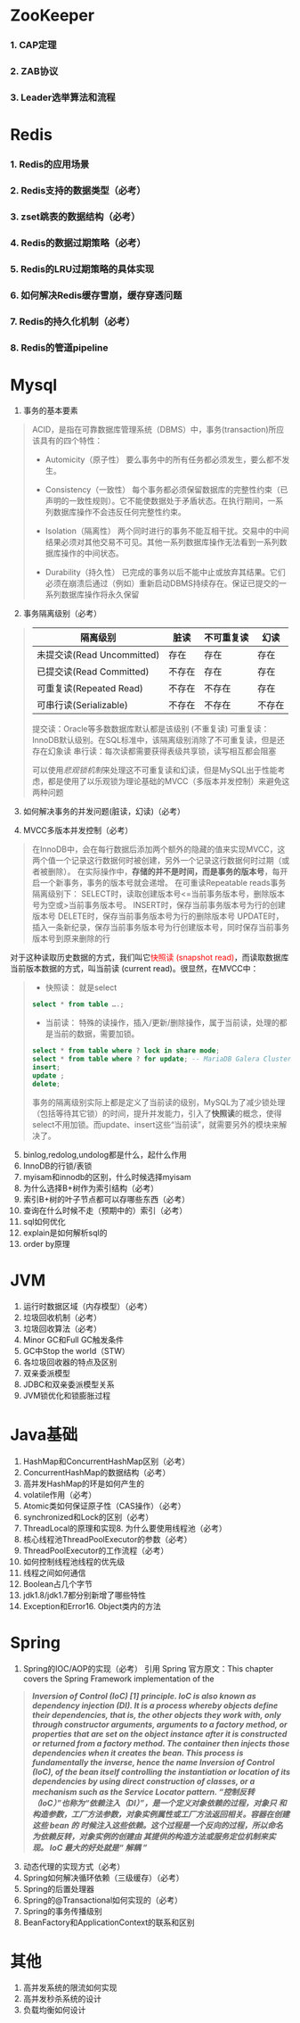 # ZooKeeper
### 1. CAP定理
### 2. ZAB协议
### 3. Leader选举算法和流程
# Redis
### 1. Redis的应用场景
### 2. Redis支持的数据类型（必考）
### 3. zset跳表的数据结构（必考）
### 4. Redis的数据过期策略（必考）
### 5. Redis的LRU过期策略的具体实现
### 6. 如何解决Redis缓存雪崩，缓存穿透问题
### 7. Redis的持久化机制（必考）
### 8. Redis的管道pipeline
# Mysql
1. 事务的基本要素
>  ACID，是指在可靠数据库管理系统（DBMS）中，事务(transaction)所应该具有的四个特性：
>
> * Automicity（原子性）
> 要么事务中的所有任务都必须发生，要么都不发生。
>
> * Consistency（一致性）
> 每个事务都必须保留数据库的完整性约束（已声明的一致性规则）。它不能使数据处于矛盾状态。在执行期间，一系列数据库操作不会违反任何完整性约束。
>
> * Isolation（隔离性）
> 两个同时进行的事务不能互相干扰。交易中的中间结果必须对其他交易不可见。其他一系列数据库操作无法看到一系列数据库操作的中间状态。
>
> * Durability（持久性）
> 已完成的事务以后不能中止或放弃其结果。它们必须在崩溃后通过（例如）重新启动DBMS持续存在。保证已提交的一系列数据库操作将永久保留

2. 事务隔离级别（必考）
> | 隔离级别 | 脏读 | 不可重复读 | 幻读 |
> | --- | --- | --- | --- |
> | 未提交读(Read Uncommitted) | 存在 | 存在 | 存在 |
> | 已提交读(Read Committed) | 不存在 | 存在 | 存在 |
> | 可重复读(Repeated Read) | 不存在 | 不存在 | 存在 |
> | 可串行读(Serializable) | 不存在 | 不存在 | 不存在 |
> 
> 提交读：Oracle等多数数据库默认都是该级别 (不重复读)
> 可重复读：InnoDB默认级别。在SQL标准中，该隔离级别消除了不可重复读，但是还存在幻象读
> 串行读：每次读都需要获得表级共享锁，读写相互都会阻塞
> 
> 可以使用*悲观锁机制*来处理这不可重复读和幻读，但是MySQL出于性能考虑，都是使用了以乐观锁为理论基础的MVCC（多版本并发控制）来避免这两种问题

3. 如何解决事务的并发问题(脏读，幻读)（必考）

4. MVCC多版本并发控制（必考）
> 在InnoDB中，会在每行数据后添加两个额外的隐藏的值来实现MVCC，这两个值一个记录这行数据何时被创建，另外一个记录这行数据何时过期（或者被删除）。 在实际操作中，**存储的并不是时间，而是事务的版本号**，每开启一个新事务，事务的版本号就会递增。 在可重读Repeatable reads事务隔离级别下：
> SELECT时，读取创建版本号<=当前事务版本号，删除版本号为空或>当前事务版本号。
> INSERT时，保存当前事务版本号为行的创建版本号
> DELETE时，保存当前事务版本号为行的删除版本号
> UPDATE时，插入一条新纪录，保存当前事务版本号为行创建版本号，同时保存当前事务版本号到原来删除的行

对于这种读取历史数据的方式，我们叫它<font color='#FF0000'>快照读 (snapshot read)</font>，而读取数据库当前版本数据的方式，叫当前读 (current read)。很显然，在MVCC中：

> * 快照读：
> 就是select
> 
> ```sql
> select * from table ….;
> ```
> 
> * 当前读：
> 特殊的读操作，插入/更新/删除操作，属于当前读，处理的都是当前的数据，需要加锁。
> 
> ```sql
> select * from table where ? lock in share mode;
> select * from table where ? for update; -- MariaDB Galera Cluster 无效
> insert;
> update ;
> delete;
> ```
> 
> 事务的隔离级别实际上都是定义了当前读的级别，MySQL为了减少锁处理（包括等待其它锁）的时间，提升并发能力，引入了<strong>快照读</strong>的概念，使得select不用加锁。而update、insert这些“当前读”，就需要另外的模块来解决了。
5. binlog,redolog,undolog都是什么，起什么作用
6. InnoDB的行锁/表锁
7. myisam和innodb的区别，什么时候选择myisam
8. 为什么选择B+树作为索引结构（必考）
9. 索引B+树的叶子节点都可以存哪些东西（必考）
10. 查询在什么时候不走（预期中的）索引（必考）
11. sql如何优化
12. explain是如何解析sql的
13. order by原理
# JVM
1. 运行时数据区域（内存模型）（必考）
2. 垃圾回收机制（必考）
3. 垃圾回收算法（必考）
4. Minor GC和Full GC触发条件
5. GC中Stop the world（STW）
6. 各垃圾回收器的特点及区别
7. 双亲委派模型
8. JDBC和双亲委派模型关系
9. JVM锁优化和锁膨胀过程
# Java基础
1. HashMap和ConcurrentHashMap区别（必考）
2. ConcurrentHashMap的数据结构（必考）
3. 高并发HashMap的环是如何产生的
4. volatile作用（必考）
5. Atomic类如何保证原子性（CAS操作）（必考）
6. synchronized和Lock的区别（必考）
7. ThreadLocal的原理和实现8. 为什么要使用线程池（必考）
9. 核心线程池ThreadPoolExecutor的参数（必考）
10. ThreadPoolExecutor的工作流程（必考）
11. 如何控制线程池线程的优先级
12. 线程之间如何通信
13. Boolean占几个字节
14. jdk1.8/jdk1.7都分别新增了哪些特性
15. Exception和Error16. Object类内的方法
# Spring
1. Spring的IOC/AOP的实现（必考）
 引用 Spring 官方原文：This chapter covers the Spring Framework implementation of the

> ***Inversion of Control (IoC) [1] principle. IoC is also known as dependency injection (DI). It is a
  process whereby objects define their dependencies, that is, the other objects they work with, only
> through constructor arguments, arguments to a factory method, or properties that are set on the
> object instance after it is constructed or returned from a factory method. The container then injects
> those dependencies when it creates the bean. This process is fundamentally the inverse, hence the
> name Inversion of Control (IoC), of the bean itself controlling the instantiation or location of its
> dependencies by using direct construction of classes, or a mechanism such as the Service Locator
> pattern.
> “控制反转（IoC）”也称为“依赖注入（DI）”，是一个定义对象依赖的过程，对象只
> 和构造参数，工厂方法参数，对象实例属性或工厂方法返回相关。容器在创建这些 bean 的
> 时候注入这些依赖。这个过程是一个反向的过程，所以命名为依赖反转，对象实例的创建由
> 其提供的构造方法或服务定位机制来实现。
> IoC 最大的好处就是“ 解耦 ”*** 
> 

3. 动态代理的实现方式（必考）
4. Spring如何解决循环依赖（三级缓存）（必考）
5. Spring的后置处理器
6. Spring的@Transactional如何实现的（必考）
7. Spring的事务传播级别
8. BeanFactory和ApplicationContext的联系和区别
# 其他
1. 高并发系统的限流如何实现
2. 高并发秒杀系统的设计
3. 负载均衡如何设计
